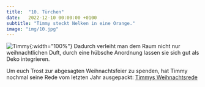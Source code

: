 ```yaml
---
title:  "10. Türchen"
date:   2022-12-10 00:00:00 +0100
subtitle: "Timmy steckt Nelken in eine Orange."
image: "img/10.jpg"
---
```


![Timmy](../img/10.jpg){:width="100%"}
Dadurch verleiht man dem Raum nicht nur weihnachtlichen Duft, durch eine hübsche Anordnung lassen sie sich gut als Deko integrieren.

Um euch Trost zur abgesagten Weihnachtsfeier zu spenden, hat Timmy nochmal seine Rede vom letzten Jahr ausgepackt:
[Timmys Weihnachtsrede](https://www.youtube.com/watch?v=2GWhJHX6r70)
